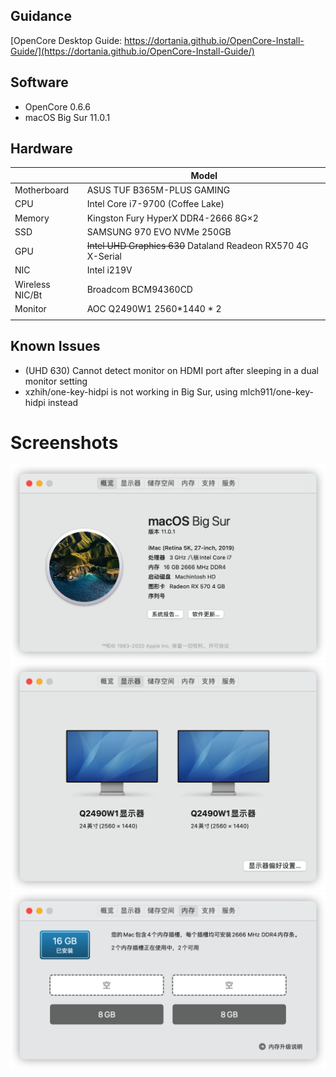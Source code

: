 
## Guidance
[OpenCore Desktop Guide: https://dortania.github.io/OpenCore-Install-Guide/](https://dortania.github.io/OpenCore-Install-Guide/)

## Software
- OpenCore 0.6.6
- macOS Big Sur 11.0.1 
## Hardware
|    |  Model  |
|---|---|
|  Motherboard  |  ASUS TUF B365M-PLUS GAMING  |
|  CPU  |  Intel Core i7-9700 (Coffee Lake)  |
|  Memory  |  Kingston Fury HyperX DDR4-2666 8G×2  |
|  SSD  |  SAMSUNG 970 EVO NVMe 250GB  |
|  GPU  |  ~~Intel UHD Graphics 630~~ Dataland Readeon RX570 4G X-Serial  |
|  NIC  |  Intel i219V  |
|  Wireless NIC/Bt  |  Broadcom BCM94360CD  |
|  Monitor  |  AOC Q2490W1 2560*1440 * 2  |
|||
## Known Issues
- (UHD 630) Cannot detect monitor on HDMI port after sleeping in a dual monitor setting
- xzhih/one-key-hidpi is not working in Big Sur, using mlch911/one-key-hidpi instead


# Screenshots
![About](https://raw.githubusercontent.com/kongxiao0532/Hackintosh-B365M-OC/main/res/about.png)
![Video](https://raw.githubusercontent.com/kongxiao0532/Hackintosh-B365M-OC/main/res/monitor.png)
![Memory](https://raw.githubusercontent.com/kongxiao0532/Hackintosh-B365M-OC/main/res/memory.png)
